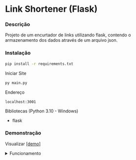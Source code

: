 # Link Shortener (Flask)

### Descrição

Projeto de um encurtador de links utilizando flask, contendo o armazenamento dos dados através de um arquivo json.

### Instalação 

```bash
pip install -r requirements.txt
```

Iniciar Site

```bash
py main.py
```

Endereço
```url
localhost:3001
```


Bibliotecas (Python 3.10 - Windows)
- flask 

### Demonstração

Visualizar [[demo]](https://replit.com/@WesleyMacedo1/Link-Shortener-Python-Flask)

<details>
<summary>Funcionamento</summary>

![demo](./github/demo_1.png)
![demo](./github/demo_2.png)

</details>

